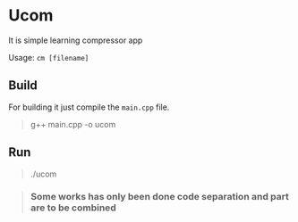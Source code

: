 # Ucom
It is simple learning compressor app 

Usage: `cm [filename]`

## Build 
For building it just compile the `main.cpp` file. 

>g++ main.cpp -o ucom

## Run 
>./ucom

> ### Some works has only been done code separation and part are to be combined